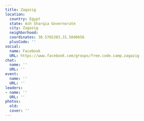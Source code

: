 ```yaml
---
title: Zagazig
location:
  country: Egypt
  state: Ash Sharqia Governorate
  city: Zagazig
  neighborhood: 
  coordinates: 30.5765383,31.5040656
  plusCode: ''
social:
  name: Facebook
  URL: https://www.facebook.com/groups/free.code.camp.zagazig
chat:
  name: ''
  URL: ''
event:
  name: ''
  URL: ''
leaders:
- name: ''
  URL: ''
photos:
  old: 
  cover: ''
---
```

